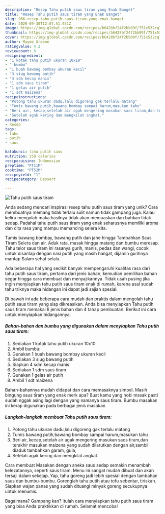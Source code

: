```yaml
---
description: "Resep Tahu putih saus tiram yang Enak Banget"
title: "Resep Tahu putih saus tiram yang Enak Banget"
slug: 966-resep-tahu-putih-saus-tiram-yang-enak-banget
date: 2020-09-30T12:07:51.931Z
image: https://img-global.cpcdn.com/recipes/b6428bf24f2bb09f/751x532cq70/tahu-putih-saus-tiram-foto-resep-utama.jpg
thumbnail: https://img-global.cpcdn.com/recipes/b6428bf24f2bb09f/751x532cq70/tahu-putih-saus-tiram-foto-resep-utama.jpg
cover: https://img-global.cpcdn.com/recipes/b6428bf24f2bb09f/751x532cq70/tahu-putih-saus-tiram-foto-resep-utama.jpg
author: Mayme Greene
ratingvalue: 4.2
reviewcount: 6
recipeingredient:
- "1 kotak tahu putih ukuran 10x10"
- " bumbu"
- "1 buah bawang bombay ukuran kecil"
- "3 siug bawang putih"
- "4 sdm kecap manis"
- "1 sdm saus tiram"
- "1 gelas air putih"
- "1 sdt maizena"
recipeinstructions:
- "Potong tahu ukuran dadu,lalu digoreng gak terlalu matang"
- "Tumis bawang putih,bawang bombay sampai harum,masukan tahu"
- "Beri air, kecap,setelah air agak mengering masukan saos tiram,dan terakhir masukan maizena yang sudah dilarutkan dengan air,sambil diaduk tambahkan garam, gula,"
- "Setelah agak kering dan mengkilat angkat."
categories:
- Resep
tags:
- tahu
- putih
- saus

katakunci: tahu putih saus 
nutrition: 250 calories
recipecuisine: Indonesian
preptime: "PT11M"
cooktime: "PT52M"
recipeyield: "1"
recipecategory: Dessert

---
```



![Tahu putih saus tiram](https://img-global.cpcdn.com/recipes/b6428bf24f2bb09f/751x532cq70/tahu-putih-saus-tiram-foto-resep-utama.jpg)

Anda sedang mencari inspirasi resep tahu putih saus tiram yang unik? Cara membuatnya memang tidak terlalu sulit namun tidak gampang juga. Kalau keliru mengolah maka hasilnya tidak akan memuaskan dan bahkan tidak sedap. Padahal tahu putih saus tiram yang enak seharusnya memiliki aroma dan cita rasa yang mampu memancing selera kita.

Tumis bawang bombay, bawang putih dan jahe hingga Tambahkan Saus Tiram Selera dan air. Aduk rata, masak hingga matang dan bumbu meresap. Tahu telor saus tiram ini rasanya gurih, manis, pedas dan wangi, cocok untuk disantap dengan nasi putih yang masih hangat, dijamin gurihnya mantap Salam sehat selalu.

Ada beberapa hal yang sedikit banyak mempengaruhi kualitas rasa dari tahu putih saus tiram, pertama dari jenis bahan, kemudian pemilihan bahan segar hingga cara membuat dan menyajikannya. Tidak usah pusing jika ingin menyiapkan tahu putih saus tiram enak di rumah, karena asal sudah tahu triknya maka hidangan ini dapat jadi sajian spesial.


Di bawah ini ada beberapa cara mudah dan praktis dalam mengolah tahu putih saus tiram yang siap dikreasikan. Anda bisa menyiapkan Tahu putih saus tiram memakai 8 jenis bahan dan 4 tahap pembuatan. Berikut ini cara untuk menyiapkan hidangannya.

<!--inarticleads1-->

##### Bahan-bahan dan bumbu yang digunakan dalam menyiapkan Tahu putih saus tiram:

1. Sediakan 1 kotak tahu putih ukuran 10x10
1. Ambil  bumbu:
1. Gunakan 1 buah bawang bombay ukuran kecil
1. Sediakan 3 siug bawang putih
1. Siapkan 4 sdm kecap manis
1. Sediakan 1 sdm saus tiram
1. Gunakan 1 gelas air putih
1. Ambil 1 sdt maizena


Bahan-bahannya mudah didapat dan cara memasaknya simpel. Masih bingung saus tiram yang enak merk apa? Buat kamu yang hobi masak pasti sudah nggak asing lagi dengan yang namanya saus tiram. Bumbu masakan ini kerap digunakan pada berbagai jenis masakan. 

<!--inarticleads2-->

##### Langkah-langkah membuat Tahu putih saus tiram:

1. Potong tahu ukuran dadu,lalu digoreng gak terlalu matang
1. Tumis bawang putih,bawang bombay sampai harum,masukan tahu
1. Beri air, kecap,setelah air agak mengering masukan saos tiram,dan terakhir masukan maizena yang sudah dilarutkan dengan air,sambil diaduk tambahkan garam, gula,
1. Setelah agak kering dan mengkilat angkat.


Cara membuat  Masakan dengan aneka saus sedap semakin menambah kelezatannya, seperti saus tiram. Menu ini sangat mudah dibuat dan akan tersaji dalam sekejap. Yap, tahu goreng jadi lebih spesial dengan tambahan saus dan bumbu-bumbu. Gorenglah tahu putih atau tofu sebentar, tiriskan. Siapkan wajan panas yang sudah dituangi minyak goreng secukupnya untuk menumis. 

Bagaimana? Gampang kan? Itulah cara menyiapkan tahu putih saus tiram yang bisa Anda praktikkan di rumah. Selamat mencoba!
